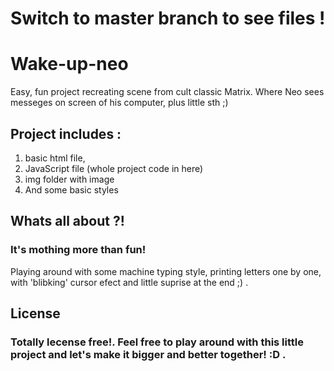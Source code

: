 # Switch to master branch to see files !

# Wake-up-neo
Easy, fun project recreating scene from cult classic Matrix. Where Neo sees messeges on screen of his computer, plus little sth ;)

## Project includes : 

1. basic html file, 
2. JavaScript file (whole project code in here)
3. img folder with image 
4. And some basic styles

## Whats all about ?!

### It's mothing more than fun!

Playing around with some machine typing style, printing letters one by one, with 'blibking' cursor efect and little suprise at the end ;) .

## License 

### Totally lecense free!. Feel free to play around with this little project and let's make it bigger and better together! :D .
